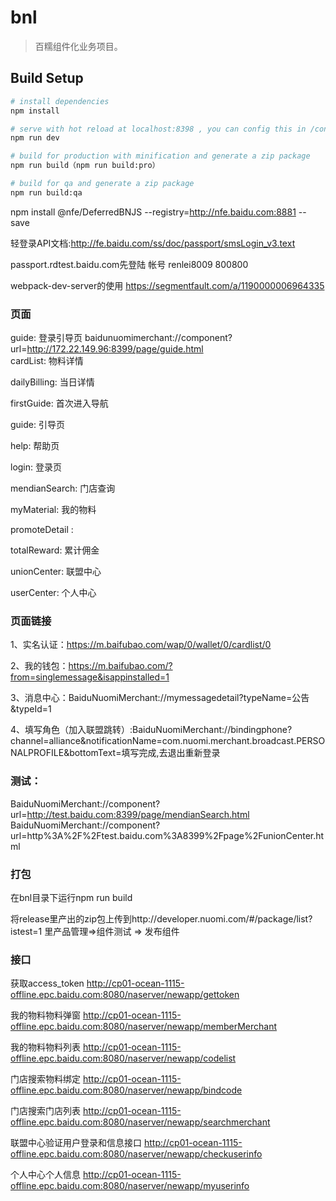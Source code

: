 # bnl

> 百糯组件化业务项目。

## Build Setup

``` bash
# install dependencies
npm install

# serve with hot reload at localhost:8398 , you can config this in /config/index file
npm run dev

# build for production with minification and generate a zip package
npm run build（npm run build:pro）

# build for qa and generate a zip package
npm run build:qa

```
npm install @nfe/DeferredBNJS --registry=http://nfe.baidu.com:8881 --save

轻登录API文档:http://fe.baidu.com/ss/doc/passport/smsLogin_v3.text

passport.rdtest.baidu.com先登陆  帐号 renlei8009   800800

webpack-dev-server的使用 https://segmentfault.com/a/1190000006964335

### 页面

guide: 登录引导页 baidunuomimerchant://component?url=http://172.22.149.96:8399/page/guide.html  
cardList: 物料详情

dailyBilling: 当日详情

firstGuide: 首次进入导航

guide: 引导页

help: 帮助页

login: 登录页

mendianSearch: 门店查询

myMaterial: 我的物料

promoteDetail :

totalReward: 累计佣金

unionCenter: 联盟中心

userCenter: 个人中心

### 页面链接

1、实名认证：https://m.baifubao.com/wap/0/wallet/0/cardlist/0

2、我的钱包：https://m.baifubao.com/?from=singlemessage&isappinstalled=1

3、消息中心：BaiduNuomiMerchant://mymessagedetail?typeName=公告&typeId=1

4、填写角色（加入联盟跳转）:BaiduNuomiMerchant://bindingphone?channel=alliance&notificationName=com.nuomi.merchant.broadcast.PERSONALPROFILE&bottomText=填写完成,去退出重新登录

### 测试：
BaiduNuomiMerchant://component?url=http://test.baidu.com:8399/page/mendianSearch.html
BaiduNuomiMerchant://component?url=http%3A%2F%2Ftest.baidu.com%3A8399%2Fpage%2FunionCenter.html
### 打包
在bnl目录下运行npm run build

将release里产出的zip包上传到http://developer.nuomi.com/#/package/list?istest=1 里产品管理=>组件测试 => 发布组件

### 接口

获取access_token
http://cp01-ocean-1115-offline.epc.baidu.com:8080/naserver/newapp/gettoken

我的物料物料弹窗
http://cp01-ocean-1115-offline.epc.baidu.com:8080/naserver/newapp/memberMerchant

我的物料物料列表
http://cp01-ocean-1115-offline.epc.baidu.com:8080/naserver/newapp/codelist

门店搜索物料绑定
http://cp01-ocean-1115-offline.epc.baidu.com:8080/naserver/newapp/bindcode

门店搜索门店列表
http://cp01-ocean-1115-offline.epc.baidu.com:8080/naserver/newapp/searchmerchant

联盟中心验证用户登录和信息接口
http://cp01-ocean-1115-offline.epc.baidu.com:8080/naserver/newapp/checkuserinfo

个人中心个人信息
http://cp01-ocean-1115-offline.epc.baidu.com:8080/naserver/newapp/myuserinfo



